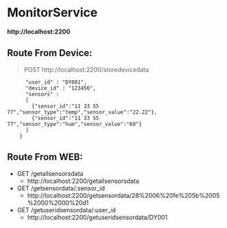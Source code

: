 # MonitorService

**http://localhost:2200**

## Route From Device:
> POST http://localhost:2200/storedevicedata
```    {
      "user_id" : "DY001", 
      "device_id" : "123456", 
      "sensors" : 
      [
        {"sensor_id":"11 33 55 77","sensor_type":"temp","sensor_value":"22.22"},
        {"sensor_id":"11 33 55 77","sensor_type":"hum","sensor_value":"60"}
      ] 
    }
```

## Route From WEB:
-  GET  /getallsensorsdata
    - http://localhost:2200/getallsensorsdata
- GET  /getsensordata/:sensor_id
    - http://localhost:2200/getsensordata/28%2006%20fe%205b%2005%2000%2000%20d1
- GET /getuseridsensordata/:user_id
    -  http://localhost:2200/getuseridsensordata/DY001